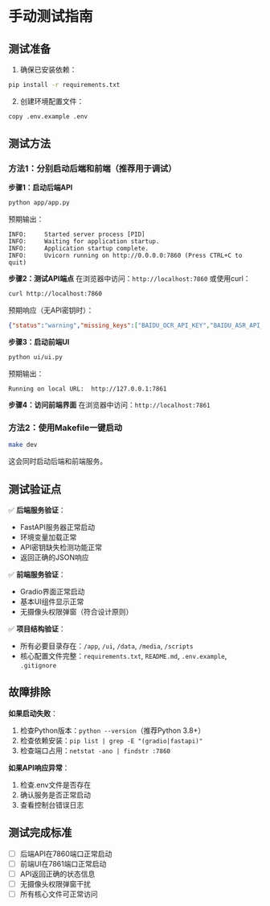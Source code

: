 # 手动测试指南

## 测试准备
1. 确保已安装依赖：
```bash
pip install -r requirements.txt
```

2. 创建环境配置文件：
```bash
copy .env.example .env
```

## 测试方法

### 方法1：分别启动后端和前端（推荐用于调试）

**步骤1：启动后端API**
```bash
python app/app.py
```
预期输出：
```
INFO:     Started server process [PID]
INFO:     Waiting for application startup.
INFO:     Application startup complete.
INFO:     Uvicorn running on http://0.0.0.0:7860 (Press CTRL+C to quit)
```

**步骤2：测试API端点**
在浏览器中访问：`http://localhost:7860`
或使用curl：
```bash
curl http://localhost:7860
```
预期响应（无API密钥时）：
```json
{"status":"warning","missing_keys":["BAIDU_OCR_API_KEY","BAIDU_ASR_API_KEY","BAIDU_TTS_API_KEY","LLM_API_KEY"]}
```

**步骤3：启动前端UI**
```bash
python ui/ui.py
```
预期输出：
```
Running on local URL:  http://127.0.0.1:7861
```

**步骤4：访问前端界面**
在浏览器中访问：`http://localhost:7861`

### 方法2：使用Makefile一键启动

```bash
make dev
```
这会同时启动后端和前端服务。

## 测试验证点

✅ **后端服务验证**：
- FastAPI服务器正常启动
- 环境变量加载正常
- API密钥缺失检测功能正常
- 返回正确的JSON响应

✅ **前端服务验证**：
- Gradio界面正常启动
- 基本UI组件显示正常
- 无摄像头权限弹窗（符合设计原则）

✅ **项目结构验证**：
- 所有必要目录存在：`/app`, `/ui`, `/data`, `/media`, `/scripts`
- 核心配置文件完整：`requirements.txt`, `README.md`, `.env.example`, `.gitignore`

## 故障排除

**如果启动失败**：
1. 检查Python版本：`python --version`（推荐Python 3.8+）
2. 检查依赖安装：`pip list | grep -E "(gradio|fastapi)"`
3. 检查端口占用：`netstat -ano | findstr :7860`

**如果API响应异常**：
1. 检查.env文件是否存在
2. 确认服务是否正常启动
3. 查看控制台错误日志

## 测试完成标准

- [ ] 后端API在7860端口正常启动
- [ ] 前端UI在7861端口正常启动  
- [ ] API返回正确的状态信息
- [ ] 无摄像头权限弹窗干扰
- [ ] 所有核心文件可正常访问
